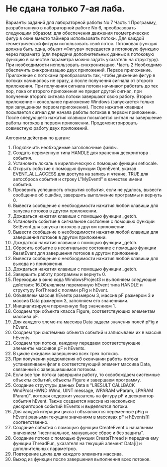 # Не сдана только 7-ая лаба.

Варианты заданий для лабораторной работы No 7
Часть 1
Программу, разработанную в лабораторной работе No 6, преобразовать
следующим образом: для обеспечения движения геометрических фигур в окне
вместо таймера использовать потоки. Для каждой геометрической фигуры
использовать свой поток. Потоковая функция должна быть одна, объект
«Фигура» передается в потоковую функцию через параметр (для передачи
дополнительных данных в потоковую функцию в качестве параметра можно
задать указатель на структуру). При необходимости использовать
синхронизацию.
Часть 2
Необходимо обеспечить синхронизацию двух приложений.
Первое приложение. Приложение с потоками преобразовать так, чтобы
движение фигур в потоках начиналось не сразу, а после получения сигнала от
второго приложения. При получения сигнала потоки начинают работать до тех
пор, пока от второго приложения не придет другой сигнал, при получении
второго сигнала потоки завершают свою работу.
Второе приложение – консольное приложение Windows (запускается
только при запущенном первом приложении). После нажатия клавиши
посылается сигнал для начала работы потоков в первом приложении. После
следующего нажатия клавиши посылается сигнал на завершение работы потоков
в первом приложении.
Продемонстрировать совместную работу двух приложений.

Алгоритм действия по шагам:
1. Подключить необходимые заголовочные файлы.
2. Создать переменную типа HANDLE для хранения дескриптора события.
3. Установить локаль в кириллическую с помощью функции setlocale.
4. Открыть событие с помощью функции OpenEvent, указав EVENT_ALL_ACCESS для доступа на запись и чтение, TRUE для автосброса события и строку L"MyEventl" в качестве имени события.
5. Проверить успешность открытия события, если не удалось, вывести сообщение об ошибке, завершить выполнение программы и вернуть 0.
6. Вывести сообщение о необходимости нажатия любой клавиши для запуска потоков в другом приложении.
7. Дождаться нажатия клавиши с помощью функции _getch.
8. Установить событие в сигнальное состояние с помощью функции SetEvent для запуска потоков в другом приложении.
9. Вывести сообщение о необходимости нажатия любой клавиши для завершения потоков в другом приложении.
10. Дождаться нажатия клавиши с помощью функции _getch.
11. Сбросить событие в несигнальное состояние с помощью функции ResetEvent для завершения потоков в другом приложении.
12. Вывести сообщение о необходимости нажатия любой клавиши для выхода из приложения.
13. Дождаться нажатия клавиши с помощью функции _getch.
14. Завершить работу программы и вернуть 0.
15. Переходим в окно кода WindowsProject3 и выполняем следующие действия:
16.Объявляем переменную hEvent типа HANDLE и структуру ForThread с полями pFig и hEvent.
17. Объявляем массив hEvents размером 3, массив pF размером 3 и массив Data размером 3, заполняем его значениями.
18. Инициализируем переменную flag значением 1.
19. Создаем три объекта класса Figure, соответствующих элементам массива pF.
20. Для каждого элемента массива Data задаем значения полей pFig и hEvent.
21. Создаем три системных объекта событий и записываем их в массив hEvents.
22. Создаем три потока, каждому передаем соответствующие элементы массивов pF и hEvents.
23. В цикле ожидаем завершения всех трех потоков.
24. При получении уведомления об окончании работы потока устанавливаем флаг в соответствующий элемент массива Data, связанный с завершившимся потоком.
25. Если все три потока завершили работу, то освобождаем системные объекты событий, объекты Figure и завершаем программу.
26. Создание структуры данных Data в "LRESULT CALLBACK WndProc(HWND hWnd, UINT message, WPARAM wParam, LPARAM lParam)", которая содержит указатель на фигуру pF и дескриптор события hEvent. Также создаются массив из нескольких дескрипторов событий hEvents и выделяются потоки. 
27. Для каждой итерации цикла i объявляются переменные pFig и hEvent равными текущим значениям в массивах pF и hEvents[i] соответственно. 
28. Создание события с помощью функции CreateEvent с начальным значением “несигнальное, мануальное сброс и без защиты”. 
29. Создание потока с помощью функции CreateThread и передача ему функции ThreadFun, указателя на текущий элемент Data[i] и дополнительных параметров.
30. Повторение цикла для каждого элемента массива. 
31. Выход из функции после завершения выполнения всех потоков.
